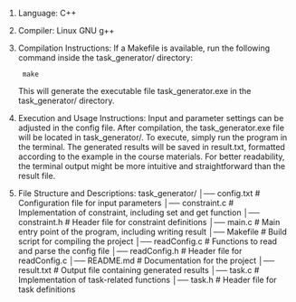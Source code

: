 1. Language: C++
2. Compiler: Linux GNU g++

3. Compilation Instructions:
    If a Makefile is available, run the following command inside the task_generator/ directory:

        make

    This will generate the executable file task_generator.exe in the task_generator/ directory.

4. Execution and Usage Instructions:
    Input and parameter settings can be adjusted in the config file.
    After compilation, the task_generator.exe file will be located in task_generator/.
    To execute, simply run the program in the terminal.
    The generated results will be saved in result.txt, formatted according to the example in the course materials.
    For better readability, the terminal output might be more intuitive and straightforward than the result file.

5. File Structure and Descriptions:
    task_generator/ 
        │── config.txt                      # Configuration file for input parameters 
        │── constraint.c                    # Implementation of constraint, including set and get function
        │── constraint.h                    # Header file for constraint definitions 
        │── main.c                          # Main entry point of the program, including writing result
        │── Makefile                        # Build script for compiling the project 
        │── readConfig.c                    # Functions to read and parse the config file 
        │── readConfig.h                    # Header file for readConfig.c 
        │── README.md                       # Documentation for the project 
        │── result.txt                      # Output file containing generated results 
        │── task.c                          # Implementation of task-related functions 
        │── task.h                          # Header file for task definitions
		